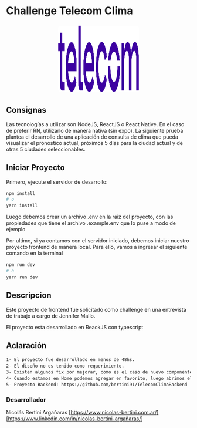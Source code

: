 # Challenge Telecom Clima

<p align="center"><a href="" target="_blank" ><img width="220" height="180"src="./public/static/Telecom_logo_2021.svg" alt="logo" style="max-width: 100%;border-radius: 10px;padding: 5px;"></a></p>

## Consignas

Las tecnologías a utilizar son NodeJS, ReactJS o React Native. En el caso de preferir RN, utilizarlo de
manera nativa (sin expo).
La siguiente prueba plantea el desarrollo de una aplicación de consulta de clima que pueda visualizar el
pronóstico actual, próximos 5 días para la ciudad actual y de otras 5 ciudades seleccionables.

## Iniciar Proyecto

Primero, ejecute el servidor de desarrollo:

```bash
npm install
# o
yarn install
```

Luego debemos crear un archivo .env en la raiz del proyecto, con las propiedades que tiene el archivo .example.env que lo puse a modo de ejemplo

Por ultimo, si ya contamos con el servidor iniciado, debemos iniciar nuestro proyecto frontend de manera local. Para ello, vamos a ingresar el siguiente comando en la terminal

```bash
npm run dev
# o
yarn run dev
```

## Descripcion

Este proyecto de frontend fue solicitado como challenge en una entrevista de trabajo a cargo de Jennifer Mallo.

El proyecto esta desarrollado en ReackJS con typescript

## Aclaración

```bash
1- El proyecto fue desarrollado en menos de 48hs.
2- El diseño no es tenido como requerimiento.
3- Existen algunos fix por mejorar, como es el caso de nuevo componente para la card del clima, funcionamiento del boton favorito al volver al home, manera responsive, entro otros pequeños fix.
4- Cuando estamos en Home podemos agregar en favorito, luego abrimos el menu desplegable y podemos observar que se encuentra agregado. Al hacer click sobre uno de ellos, nos permitirá visualizar el clima de los proximos 5 dias.
5- Proyecto Backend: https://github.com/bertini91/TelecomClimaBackend
```

### Desarrollador

Nicolás Bertini Argañaras
[https://www.nicolas-bertini.com.ar/]
[https://www.linkedin.com/in/nicolas-bertini-argañaras/]
